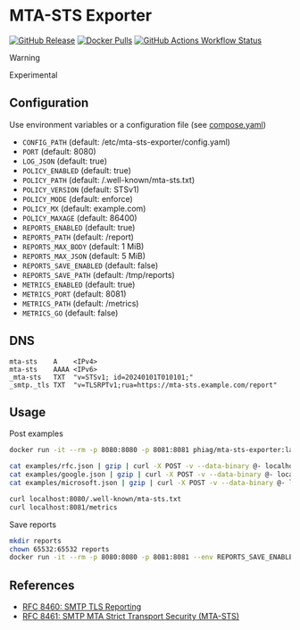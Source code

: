 # MTA-STS Exporter

[![GitHub Release](https://img.shields.io/github/v/release/phi-ag/mta-sts-exporter?style=for-the-badge)](https://github.com/phi-ag/mta-sts-exporter/releases/latest)
[![Docker Pulls](https://img.shields.io/docker/pulls/phiag/mta-sts-exporter?style=for-the-badge)](https://hub.docker.com/r/phiag/mta-sts-exporter/tags)
[![GitHub Actions Workflow Status](https://img.shields.io/github/actions/workflow/status/phi-ag/mta-sts-exporter/check.yml?style=for-the-badge&label=Check)](https://github.com/phi-ag/mta-sts-exporter/actions)

> [!WARNING]
> Experimental

## Configuration

Use environment variables or a configuration file (see [compose.yaml](compose.yaml))

- `CONFIG_PATH` (default: /etc/mta-sts-exporter/config.yaml)
- `PORT` (default: 8080)
- `LOG_JSON` (default: true)
- `POLICY_ENABLED` (default: true)
- `POLICY_PATH` (default: /.well-known/mta-sts.txt)
- `POLICY_VERSION` (default: STSv1)
- `POLICY_MODE` (default: enforce)
- `POLICY_MX` (default: example.com)
- `POLICY_MAXAGE` (default: 86400)
- `REPORTS_ENABLED` (default: true)
- `REPORTS_PATH` (default: /report)
- `REPORTS_MAX_BODY` (default: 1 MiB)
- `REPORTS_MAX_JSON` (default: 5 MiB)
- `REPORTS_SAVE_ENABLED` (default: false)
- `REPORTS_SAVE_PATH` (default: /tmp/reports)
- `METRICS_ENABLED` (default: true)
- `METRICS_PORT` (default: 8081)
- `METRICS_PATH` (default: /metrics)
- `METRICS_GO` (default: false)

## DNS

    mta-sts    A    <IPv4>
    mta-sts    AAAA <IPv6>
    _mta-sts   TXT  "v=STSv1; id=20240101T010101;"
    _smtp._tls TXT  "v=TLSRPTv1;rua=https://mta-sts.example.com/report"

## Usage

Post examples

```sh
docker run -it --rm -p 8080:8080 -p 8081:8081 phiag/mta-sts-exporter:latest

cat examples/rfc.json | gzip | curl -X POST -v --data-binary @- localhost:8080/report
cat examples/google.json | gzip | curl -X POST -v --data-binary @- localhost:8080/report
cat examples/microsoft.json | gzip | curl -X POST -v --data-binary @- localhost:8080/report

curl localhost:8080/.well-known/mta-sts.txt
curl localhost:8081/metrics
```

Save reports

```sh
mkdir reports
chown 65532:65532 reports
docker run -it --rm -p 8080:8080 -p 8081:8081 --env REPORTS_SAVE_ENABLED=true -v ${PWD}/reports:/tmp/reports phiag/mta-sts-exporter:latest
```

## References

- [RFC 8460: SMTP TLS Reporting](https://www.rfc-editor.org/rfc/rfc8460.html)
- [RFC 8461: SMTP MTA Strict Transport Security (MTA-STS)](https://www.rfc-editor.org/rfc/rfc8461.html)
